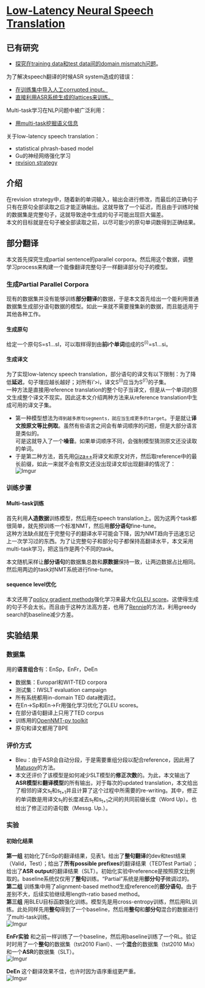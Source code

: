 # [Low-Latency Neural Speech Translation](https://arxiv.org/abs/1808.00491)
## 已有研究
- [探究在training data和test data间的domain mismatch问题](https://arxiv.org/abs/1612.06140)。

为了解决speech翻译的时候ASR system造成的错误：
- [在训练集中导入人工corrupted input。](https://www.aclweb.org/anthology/P18-1163/)
- [直接利用ASR系统生成的lattices来训练。](https://www.aclweb.org/anthology/D17-1145/)

Multi-task学习在NLP问题中被广泛利用：
- [用multi-task挖掘语义信息](https://www.aclweb.org/anthology/W17-4708.pdf)

关于low-latency speech translation：
- statistical phrash-based model
- Gu的神经网络强化学习
- [revision strategy](https://secondhands.eu/wp-content/uploads/2016/07/Niehues2016.pdf)
## 介绍
在revision strategy中，随着新的单词输入，输出会进行修改，而最后的正确句子只有在原句全部读取之后才能正确输出。这就导致了一个延迟，而且由于训练时候的数据集是完整句子，这就导致途中生成的句子可能出现巨大偏差。  
本文的目标就是在句子被全部读取之前，以尽可能少的原句单词数得到正确结果。

## 部分翻译
本文首先探究生成partial sentence的parallel corpora。然后用这个数据，调整学习process来构建一个能像翻译完整句子一样翻译部分句子的模型。
### 生成Partial Parallel Corpora
现有的数据集并没有能够训练**部分翻译**的数据，于是本文首先给出一个能利用普通数据集生成部分语句数据的模型。如此一来就不需要搜集新的数据，而且能适用于其他各种工作。

#### 生成原句 
给定一个原句S=s1&hellip;sI，可以取样得到由**前i个单词**组成的S<sup>(i)</sup>=s1&hellip;si。

#### 生成译文
为了实现low-latency speech translation，部分语句的译文有以下限制：为了降低**延迟**，句子理应越长越好；对所有i’&gt;i，译文S<sup>(i)</sup>应当为S<sup>(i’)</sup>的子集。  
一种方法是直接用reference translation的整个句子当译文，但是从一个单词的原文生成整个译文不现实。因此这本文介绍两种方法来从reference translation中生成可用的译文子集。  
  - 第一种模型想法为`得到越多原句segments，就应当生成更多的target`。于是就让**译文按原文等比例取**。虽然有些语言之间会有单词顺序的问题，但是大部分语言是类似的。  
  可是这就导入了一个**噪音**。如果单词顺序不同，会强制模型猜测原文还没读取的单词。
  - 于是第二种方法，首先用[Giza++](https://www.aclweb.org/anthology/J03-1002/)将译文和原文对齐，然后取reference中的最长前缀，如此一来就不会有原文还没出现译文却出现翻译的情况了：  
  ![Imgur](https://i.imgur.com/wDgEUJN.png)
  
### 训练步骤
#### Multi-task训练
首先利用**人造数据**训练模型，然后用在speech translation上。因为这两个task都很简单，就先预训练一个标准NMT，然后用**部分语句**fine-tune。  
这种方法缺点就在于完整句子的翻译水平可能会下降，因为NMT趋向于迅速忘记上一次学习过的东西。为了让完整句子和部分句子都保持高翻译水平，本文采用multi-task学习，把这当作是两个不同的task。

本文随机采样让**部分语句**的数据集总数和**原数据**保持一致，让两边数据占比相同。然后用两边的task对NMT系统进行fine-tune。

#### sequence level优化
本文还用了[policy gradient methods](https://arxiv.org/pdf/1511.06732.pdf)强化学习来最大化[GLEU score](https://www.semanticscholar.org/paper/Google's-Neural-Machine-Translation-System%3A-the-Gap-Wu-Schuster/dbde7dfa6cae81df8ac19ef500c42db96c3d1edd)。这使得生成的句子不会太长。而且由于这种方法高方差，也用了[Rennie](https://arxiv.org/abs/1612.00563)的方法，利用greedy search的baseline减少方差。
## 实验结果
### 数据集
用的**语言组合**有：EnSp，EnFr，DeEn
- 数据集：Europarl和WIT-TED corpora
- 测试集：IWSLT evaluation campaign
- 所有系统都用in-domain TED data微调过。
- 在En&rarr;Sp和En&rarr;Fr用强化学习优化了GLEU scores。
- 在部分语句翻译上只用了TED corpus
- 训练用的[OpenNMT-py toolkit](https://arxiv.org/abs/1701.02810)
- 原句和译文都用了BPE
### 评价方式
- Bleu：由于ASR会自动分段，于是需要重组分段以配合reference，因此用了[Matusov](https://pdfs.semanticscholar.org/6de4/f789b2d56f40105b79692fc42809991040c2.pdf)的方法。
- 本文还评价了该模型是如何减少SLT模型的**修正次数**的。为此，本文输出了**ASR模型**和**翻译模型**的所有输出，对于每次的updated translation，本文给出了相邻的译文s<sub>t</sub>和s<sub>t+1</sub>并且计算了这个过程中所需要的re-writing。其中，修正的单词数是用译文s<sub>t</sub>的长度减去s<sub>t</sub>和s<sub>t+1</sub>之间的共同前缀长度（Word Up）。也给出了修正过的语句数（Messg. Up.）。
### 实验
#### 初始化结果
**第一组** 
初始化了EnSp的翻译结果，见表1。给出了**整句翻译**的dev和test结果（Valid，Test）；给出了**所有possible prefixes**的翻译结果（TEDTest Partial）；给出了**ASR output**的翻译结果（SLT）。初始化实验中reference是按照原文比例取的。baseline系统仅仅用了**整句**训练。“Partial”系统是用**部分句子**微调过的。  
**第二组**
训练集中用了alignment-based method生成reference的**部分语句**。由于差别不大，后续实验继续用length-ratio based method。  
**第三组**
用BLEU目标函数强化训练。模型先是用cross-entropy训练，然后用RL训练。此处同样先用**整句**得到了一个baseline，然后用**整句**和**部分句**混合的数据进行了multi-task训练。  
![Imgur](https://i.imgur.com/XOQiOLH.png)

**EnFr实验**
和之前一样训练了一个baseline，然后用baseline训练了一个RL。验证时时用了一个**整句**的数据集（tst2010 Fianl）、一个**混合**的数据集（tst2010 Mix）和一个**ASR**的数据集（SLT）。  
![Imgur](https://i.imgur.com/e3fG6J4.png)

**DeEn**
这个翻译效果不佳，也许时因为语序重组更严重。  
![Imgur](https://i.imgur.com/Jjk14WK.png)
